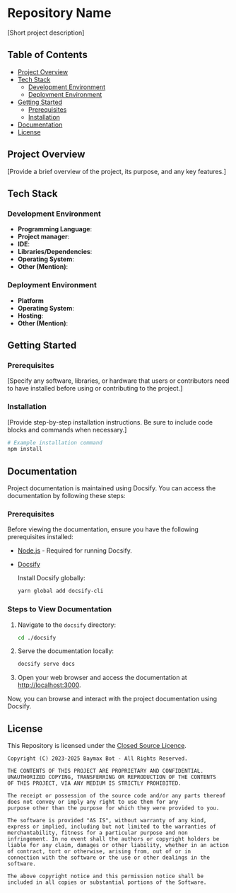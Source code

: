 # Repository Name

[Short project description]

## Table of Contents

- [Project Overview](#project-overview)
- [Tech Stack](#tech-stack)
  - [Development Environment](#development-environment)
  - [Deployment Environment](#deployment-environment)
- [Getting Started](#getting-started)
  - [Prerequisites](#prerequisites)
  - [Installation](#installation)
- [Documentation](#documentation)
- [License](#license)

## Project Overview
[Provide a brief overview of the project, its purpose, and any key features.]

## Tech Stack

### Development Environment
- **Programming Language**:
- **Project manager**:
- **IDE**:
- **Libraries/Dependencies**:
- **Operating System**:
- **Other (Mention)**:

### Deployment Environment
- **Platform**
- **Operating System**:
- **Hosting**:
- **Other (Mention)**:

## Getting Started

### Prerequisites
[Specify any software, libraries, or hardware that users or contributors need to have installed before using or contributing to the project.]

### Installation
[Provide step-by-step installation instructions. Be sure to include code blocks and commands when necessary.]

```bash
# Example installation command
npm install
```

## Documentation

Project documentation is maintained using Docsify. You can access the documentation by following these steps:

### Prerequisites

Before viewing the documentation, ensure you have the following prerequisites installed:

- [Node.js](https://nodejs.org/) - Required for running Docsify.

- [Docsify](https://docsify.js.org/)
  
  Install Docsify globally:
  
   ```bash
   yarn global add docsify-cli
   ```

### Steps to View Documentation

1. Navigate to the `docsify` directory:

   ```bash
   cd ./docsify
   ```

2. Serve the documentation locally:

   ```bash
   docsify serve docs
   ```

3. Open your web browser and access the documentation at [http://localhost:3000](http://localhost:3000).

Now, you can browse and interact with the project documentation using Docsify.

## License
This Repository is licensed under the [Closed Source Licence](./LICENCE).

```
Copyright (C) 2023-2025 Baymax Bot - All Rights Reserved.

THE CONTENTS OF THIS PROJECT ARE PROPRIETARY AND CONFIDENTIAL. UNAUTHORIZED COPYING, TRANSFERRING OR REPRODUCTION OF THE CONTENTS
OF THIS PROJECT, VIA ANY MEDIUM IS STRICTLY PROHIBITED.

The receipt or possession of the source code and/or any parts thereof does not convey or imply any right to use them for any
purpose other than the purpose for which they were provided to you.

The software is provided "AS IS", without warranty of any kind, express or implied, including but not limited to the warranties of
merchantability, fitness for a particular purpose and non infringement. In no event shall the authors or copyright holders be
liable for any claim, damages or other liability, whether in an action of contract, tort or otherwise, arising from, out of or in
connection with the software or the use or other dealings in the software.

The above copyright notice and this permission notice shall be included in all copies or substantial portions of the Software.
```

